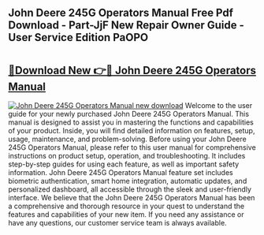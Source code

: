 ## John Deere 245G Operators Manual Free Pdf Download - Part-JjF New Repair Owner Guide - User Service Edition PaOPO

# <h2><a href="http://bc92874.oget.top/?id=John+Deere+245G+Operators+Manual">🔗Download New 👉🔴 John Deere 245G Operators Manual</a></h2>

[![John Deere 245G Operators Manual new download](https://i.imgur.com/5g1atiW.png)](http://bc92874.oget.top/?id=John+Deere+245G+Operators+Manual)
Welcome to the user guide for your newly purchased John Deere 245G Operators Manual. This manual is designed to assist you in mastering the functions and capabilities of your product. Inside, you will find detailed information on features, setup, usage, maintenance, and problem-solving. Before using your John Deere 245G Operators Manual, please refer to this user manual for comprehensive instructions on product setup, operation, and troubleshooting. It includes step-by-step guides for using each feature, as well as important safety information. John Deere 245G Operators Manual feature set includes biometric authentication, smart home integration, automatic updates, and personalized dashboard, all accessible through the sleek and user-friendly interface. We believe that the John Deere 245G Operators Manual has been a comprehensive and thorough resource in your quest to understand the features and capabilities of your new item. If you need any assistance or have any questions, our customer service team is always available.
